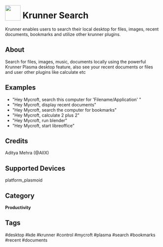 # <img src='https://raw.githubusercontent.com/FortAwesome/Font-Awesome/master/svgs/solid/search.svg' card_color='#4E5687' width='50' height='50' style='vertical-align:bottom'/> Krunner Search
Krunner enables users to search their local desktop for files, images, recent documents, bookmarks and utilize other krunner plugins.

## About 
Search for files, images, music, documents locally using the powerful Krunner Plasma desktop feature, also see your recent documents or files and user other plugins like calculate etc

## Examples 
* "Hey Mycroft, search this computer for 'Filename/Application' "
* "Hey Mycroft, display recent documents"
* "Hey Mycroft, search the computer for bookmarks"
* "Hey Mycroft, calculate 2 plus 2"
* "Hey Mycroft, run blender"
* "Hey Mycroft, start libreoffice"

## Credits 
Aditya Mehra (@AIIX)

## Supported Devices 
platform_plasmoid 

## Category
**Productivity**

## Tags
#desktop #kde #krunner #control #mycroft #plasma #search #bookmarks #recent #documents
